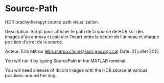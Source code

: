# Source-Path
HDR brachytherapyt source path visualization.

Description: Script pour afficher le path de la source de HDR sur des
images d'un anneau et calculer l'ecart entre la centre de l'anneau et 
chaque position d'arret de la source.

Auteur: Ellis Mitrou (ellis.mitrou.chum@ssss.gouv.qc.ca)
Date: 31 juillet 2015

You will run it by typing SourcePath in the MATLAB terminal.

You will need a series of dicom images with the HDR source at various positions around the ring.
